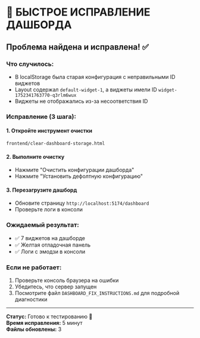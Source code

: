 # 🚀 БЫСТРОЕ ИСПРАВЛЕНИЕ ДАШБОРДА

## Проблема найдена и исправлена! ✅

### Что случилось:
- В localStorage была старая конфигурация с неправильными ID виджетов
- Layout содержал `default-widget-1`, а виджеты имели ID `widget-1752341763770-q3rlm6wux`
- Виджеты не отображались из-за несоответствия ID

### Исправление (3 шага):

#### 1. Откройте инструмент очистки
```
frontend/clear-dashboard-storage.html
```

#### 2. Выполните очистку
- Нажмите "Очистить конфигурации дашборда"
- Нажмите "Установить дефолтную конфигурацию"

#### 3. Перезагрузите дашборд
- Обновите страницу `http://localhost:5174/dashboard`
- Проверьте логи в консоли

### Ожидаемый результат:
- ✅ 7 виджетов на дашборде
- ✅ Желтая отладочная панель
- ✅ Логи с эмодзи в консоли

### Если не работает:
1. Проверьте консоль браузера на ошибки
2. Убедитесь, что сервер запущен
3. Посмотрите файл `DASHBOARD_FIX_INSTRUCTIONS.md` для подробной диагностики

---

**Статус:** Готово к тестированию 🧪  
**Время исправления:** 5 минут  
**Файлы обновлены:** 3 